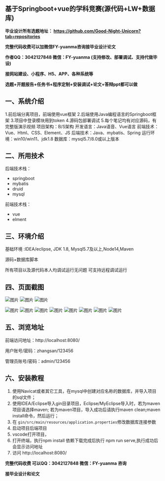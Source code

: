 ## 基于Springboot+vue的学科竞赛(源代码+LW+数据库)
**毕业设计所有选题地址： https://github.com/Good-Night-Unicorn?tab=repositories**

**完整代码收费可以加微信FY-yuanma咨询接毕业设计论文**

**作者QQ：3042127848 微信：FY-yuanma (支持修改、部署调试、支持代做毕设)**

**接网站建设、小程序、H5、APP、各种系统等**

**选题+开题报告+任务书+程序定制+安装调试+论文+答辩ppt都可以做**

## 一、系统介绍

1.前后端分离项目，前端使用vue框架
2.后端使用Java编程语言的Springboot框架
3.项目中登录模块用到token
4.源码包部署调试
5.每个笔记均有对应源码，有完整版演示视频
项目架构：B/S架构
开发语言：Java语音、Vue语言
前端技术：Vue、Html、CSS、Element、JS
后端技术：Java、mybatis、Spring
运行环境：win10/win11、jdk1.8
数据库：mysql5.7/8.0或以上版本

## 二、所用技术

后端技术栈：

- springboot
- mybatis
- druid
- mysql

前端技术栈：

- vue
- elment



## 三、环境介绍

基础环境 :IDEA/eclipse, JDK 1.8, Mysql5.7及以上,Node14,Maven

源码+数据库脚本

所有项目以及源代码本人均调试运行无问题 可支持远程调试运行

## 四、页面截图

![图片](https://github.com/Good-Night-Unicorn/springboot_Discipline-competition/assets/84435241/cf53085c-7cf0-4426-86e0-89759226d383)
![图片](https://github.com/Good-Night-Unicorn/springboot_Discipline-competition/assets/84435241/fba0d338-7606-4a8a-90e5-2db948e4d8ca)
![图片](https://github.com/Good-Night-Unicorn/springboot_Discipline-competition/assets/84435241/0e6464f8-934c-4db9-90d6-d2178a6715e6)

![图片](https://github.com/Good-Night-Unicorn/springboot_Discipline-competition/assets/84435241/af8f9e50-fcf5-4f41-99f3-2e058e36ede7)
![图片](https://github.com/Good-Night-Unicorn/springboot_Discipline-competition/assets/84435241/d8c13c81-358f-435c-8eaa-82256cb58204)
![图片](https://github.com/Good-Night-Unicorn/springboot_Discipline-competition/assets/84435241/584aa4de-ae92-4d97-befc-e3a1b3dad356)
![图片](https://github.com/Good-Night-Unicorn/springboot_Discipline-competition/assets/84435241/4021a379-87b6-4f10-a68d-a4bc20dab8d4)
![图片](https://github.com/Good-Night-Unicorn/springboot_Discipline-competition/assets/84435241/b8dca8ce-4d0c-4ba7-96f7-023f312312e0)
![图片](https://github.com/Good-Night-Unicorn/springboot_Discipline-competition/assets/84435241/c23aeef4-5325-4288-8ec0-a9119cfcb79b)
![图片](https://github.com/Good-Night-Unicorn/springboot_Discipline-competition/assets/84435241/a5651b48-e623-4f95-b23a-c91addf10876)
![图片](https://github.com/Good-Night-Unicorn/springboot_Discipline-competition/assets/84435241/30e6f601-4536-4405-b67d-5392ff020fe9)

## 五、浏览地址

前端访问地址：http://localhost:8080/

用户账号/密码：zhangsan/123456

管理员账号/密码：admin/123456  

## 六、安装教程

1. 使用Navicat或者其它工具，在mysql中创建对应名称的数据库，并导入项目的sql文件；
2. 使用IDEA/Eclipse导入gin目录项目，Eclipse/MyEclipse导入时，若为maven项目请选择maven;
   若为maven项目，导入成功后请执行maven clean;maven install命令，然后运行；
3. 在 `gin/src/main/resources/application.properties`修改数据库连接参数
4. 启动项目后端项目 
5. vscode打开项目，
6. 打开终端，执行npm install 依赖下载完成后执行 npm run serve,执行成功后会显示访问地址
7. 访问  http://localhost:8080/

**完整代码收费  可以QQ：3042127848 微信：FY-yuanma 咨询**

**接毕业设计和论文**
